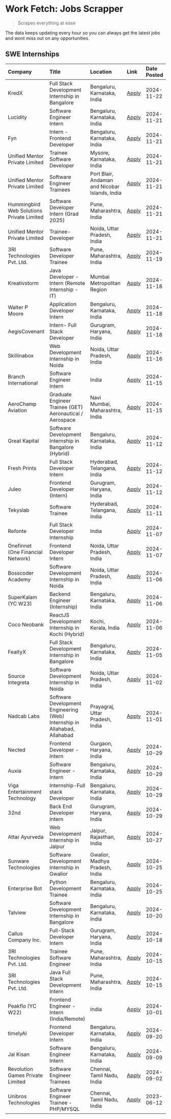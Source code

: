 # Work Fetch: Jobs Scrapper
> Scrapes everything at ease

The data keeps updating every hour so you can always get the latest jobs and wont miss out on any opportunities.

## SWE Internships
<!--START_SECTION:workfetch-->
| Company                                   | Title                                                                     | Location                                       | Link                                                                                                                                                                                                                                        | Date Posted   |
|:------------------------------------------|:--------------------------------------------------------------------------|:-----------------------------------------------|:--------------------------------------------------------------------------------------------------------------------------------------------------------------------------------------------------------------------------------------------|:--------------|
| KredX                                     | Full Stack Development Internship in Bangalore                            | Bengaluru, Karnataka, India                    | [Apply](https://in.linkedin.com/jobs/view/full-stack-development-internship-in-bangalore-at-kredx-4082021747?position=25&pageNum=0&refId=sQve9Rty2ueyZXZmpBy2SQ%3D%3D&trackingId=9KA9QUZ6UCeJQhVdqDF4Xg%3D%3D)                              | 2024-11-22    |
| Lucidity                                  | Software Engineer Intern                                                  | Bengaluru, Karnataka, India                    | [Apply](https://in.linkedin.com/jobs/view/software-engineer-intern-at-lucidity-4081805788?position=19&pageNum=0&refId=sQve9Rty2ueyZXZmpBy2SQ%3D%3D&trackingId=p9rOmN5IsCEmqoG3Wn7b8g%3D%3D)                                                 | 2024-11-21    |
| Fyn                                       | Intern - Frontend Developer                                               | Bengaluru, Karnataka, India                    | [Apply](https://in.linkedin.com/jobs/view/intern-frontend-developer-at-fyn-4079706595?position=20&pageNum=0&refId=sQve9Rty2ueyZXZmpBy2SQ%3D%3D&trackingId=cOxB6xvvIz2rwiKrKZbcuQ%3D%3D)                                                     | 2024-11-21    |
| Unified Mentor Private Limited            | Trainee Software Developer                                                | Mysore, Karnataka, India                       | [Apply](https://in.linkedin.com/jobs/view/trainee-software-developer-at-unified-mentor-private-limited-4079627458?position=33&pageNum=0&refId=sQve9Rty2ueyZXZmpBy2SQ%3D%3D&trackingId=XCfDF9w6%2BrO%2Fdjk%2BqtBAZA%3D%3D)                   | 2024-11-21    |
| Unified Mentor Private Limited            | Software Engineer Trainees                                                | Port Blair, Andaman and Nicobar Islands, India | [Apply](https://in.linkedin.com/jobs/view/software-engineer-trainees-at-unified-mentor-private-limited-4079707508?position=35&pageNum=0&refId=sQve9Rty2ueyZXZmpBy2SQ%3D%3D&trackingId=eEDtmQzg1OSlEUL4VEtk5Q%3D%3D)                         | 2024-11-21    |
| Hummingbird Web Solutions Private Limited | Software Developer Intern (Grad 2025)                                     | Pune, Maharashtra, India                       | [Apply](https://in.linkedin.com/jobs/view/software-developer-intern-grad-2025-at-hummingbird-web-solutions-private-limited-4079796998?position=47&pageNum=0&refId=sQve9Rty2ueyZXZmpBy2SQ%3D%3D&trackingId=taoZ0OyD%2BgQhMFsbHJGpIQ%3D%3D)   | 2024-11-21    |
| Unified Mentor Private Limited            | Trainee-Developer                                                         | Noida, Uttar Pradesh, India                    | [Apply](https://in.linkedin.com/jobs/view/trainee-developer-at-unified-mentor-private-limited-4079622629?position=54&pageNum=0&refId=sQve9Rty2ueyZXZmpBy2SQ%3D%3D&trackingId=li%2B3drfZ05OcLbpZMToQEw%3D%3D)                                | 2024-11-21    |
| 3RI Technologies Pvt. Ltd.                | Software Developer Trainee                                                | Pune, Maharashtra, India                       | [Apply](https://in.linkedin.com/jobs/view/software-developer-trainee-at-3ri-technologies-pvt-ltd-4080283578?position=46&pageNum=0&refId=sQve9Rty2ueyZXZmpBy2SQ%3D%3D&trackingId=OxjX6BIGPakVq9kpMLbwcw%3D%3D)                               | 2024-11-19    |
| Kreativstorm                              | Java Developer - Intern (Remote Internship - IT)                          | Mumbai Metropolitan Region                     | [Apply](https://in.linkedin.com/jobs/view/java-developer-intern-remote-internship-it-at-kreativstorm-4079340084?position=22&pageNum=0&refId=sQve9Rty2ueyZXZmpBy2SQ%3D%3D&trackingId=QYvDw0R0rUIcfPh1JjGw4w%3D%3D)                           | 2024-11-18    |
| Walter P Moore                            | Application Developer Intern                                              | Bengaluru, Karnataka, India                    | [Apply](https://in.linkedin.com/jobs/view/application-developer-intern-at-walter-p-moore-4077126811?position=30&pageNum=0&refId=sQve9Rty2ueyZXZmpBy2SQ%3D%3D&trackingId=ogEmzJfGLzosfg3CxZnP1g%3D%3D)                                       | 2024-11-18    |
| AegisCovenant                             | Intern- Full Stack Developer                                              | Gurugram, Haryana, India                       | [Apply](https://in.linkedin.com/jobs/view/intern-full-stack-developer-at-aegiscovenant-4079044973?position=58&pageNum=0&refId=sQve9Rty2ueyZXZmpBy2SQ%3D%3D&trackingId=gf6MU%2BUglKV%2F1dQiC9U2xg%3D%3D)                                     | 2024-11-18    |
| Skillinabox                               | Web Development Internship in Noida                                       | Noida, Uttar Pradesh, India                    | [Apply](https://in.linkedin.com/jobs/view/web-development-internship-in-noida-at-skillinabox-4077783016?position=28&pageNum=0&refId=sQve9Rty2ueyZXZmpBy2SQ%3D%3D&trackingId=e7KmkdlrG9g5P4Cc56qZMQ%3D%3D)                                   | 2024-11-16    |
| Branch International                      | Software Engineer Intern                                                  | India                                          | [Apply](https://in.linkedin.com/jobs/view/software-engineer-intern-at-branch-international-4054425650?position=45&pageNum=0&refId=sQve9Rty2ueyZXZmpBy2SQ%3D%3D&trackingId=e7WJKFPIyLLBUY%2FooZrvlA%3D%3D)                                   | 2024-11-15    |
| AeroChamp Aviation                        | Graduate Engineer Trainee (GET) Aeronautical / Aerospace                  | Navi Mumbai, Maharashtra, India                | [Apply](https://in.linkedin.com/jobs/view/graduate-engineer-trainee-get-aeronautical-aerospace-at-aerochamp-aviation-4075807848?position=51&pageNum=0&refId=sQve9Rty2ueyZXZmpBy2SQ%3D%3D&trackingId=rWXrTxxKgZrOinOSzznBWw%3D%3D)           | 2024-11-15    |
| Great Kapital                             | Software Development Internship in Bangalore (Hybrid)                     | Bengaluru, Karnataka, India                    | [Apply](https://in.linkedin.com/jobs/view/software-development-internship-in-bangalore-hybrid-at-great-kapital-4074322094?position=21&pageNum=0&refId=sQve9Rty2ueyZXZmpBy2SQ%3D%3D&trackingId=W60SqxOHKfc%2FwcX1CixPhA%3D%3D)               | 2024-11-12    |
| Fresh Prints                              | Full Stack Developer Intern                                               | Hyderabad, Telangana, India                    | [Apply](https://in.linkedin.com/jobs/view/full-stack-developer-intern-at-fresh-prints-4074759619?position=36&pageNum=0&refId=sQve9Rty2ueyZXZmpBy2SQ%3D%3D&trackingId=mI1ORy2XsreJLqIlE7IPWA%3D%3D)                                          | 2024-11-12    |
| Juleo                                     | Frontend Developer (Intern)                                               | Gurugram, Haryana, India                       | [Apply](https://in.linkedin.com/jobs/view/frontend-developer-intern-at-juleo-4072443159?position=48&pageNum=0&refId=sQve9Rty2ueyZXZmpBy2SQ%3D%3D&trackingId=mC5d4elxZ0eaEn2WAUkjPw%3D%3D)                                                   | 2024-11-12    |
| Tekyslab                                  | Software Trainee                                                          | Hyderabad, Telangana, India                    | [Apply](https://in.linkedin.com/jobs/view/software-trainee-at-tekyslab-4074128169?position=52&pageNum=0&refId=sQve9Rty2ueyZXZmpBy2SQ%3D%3D&trackingId=L%2Fd8I%2FA%2FZGOic8%2BNNDaqIw%3D%3D)                                                 | 2024-11-11    |
| Refonte                                   | Full Stack Developer Internship                                           | India                                          | [Apply](https://in.linkedin.com/jobs/view/full-stack-developer-internship-at-refonte-4071576773?position=31&pageNum=0&refId=sQve9Rty2ueyZXZmpBy2SQ%3D%3D&trackingId=N5EU5WPxS0P8Hp5JD4xtQw%3D%3D)                                           | 2024-11-07    |
| Onefinnet (One Financial Network)         | Frontend Developer Intern                                                 | Noida, Uttar Pradesh, India                    | [Apply](https://in.linkedin.com/jobs/view/frontend-developer-intern-at-onefinnet-one-financial-network-4067260672?position=49&pageNum=0&refId=sQve9Rty2ueyZXZmpBy2SQ%3D%3D&trackingId=kbevNSxuf5paEftBB8Z%2B6g%3D%3D)                       | 2024-11-07    |
| Bosscoder Academy                         | Software Development Internship in Noida                                  | Noida, Uttar Pradesh, India                    | [Apply](https://in.linkedin.com/jobs/view/software-development-internship-in-noida-at-bosscoder-academy-4070090866?position=10&pageNum=0&refId=sQve9Rty2ueyZXZmpBy2SQ%3D%3D&trackingId=O1Gc27VmQQd3KrtwVty1aA%3D%3D)                        | 2024-11-06    |
| SuperKalam (YC W23)                       | Backend Engineer (Internship)                                             | Bengaluru, Karnataka, India                    | [Apply](https://in.linkedin.com/jobs/view/backend-engineer-internship-at-superkalam-yc-w23-4069134451?position=26&pageNum=0&refId=sQve9Rty2ueyZXZmpBy2SQ%3D%3D&trackingId=VO2hSIFgjpHP%2FDcL31fNrA%3D%3D)                                   | 2024-11-06    |
| Coco Neobank                              | ReactJS Development Internship in Kochi (Hybrid)                          | Kochi, Kerala, India                           | [Apply](https://in.linkedin.com/jobs/view/reactjs-development-internship-in-kochi-hybrid-at-coco-neobank-4070090934?position=27&pageNum=0&refId=sQve9Rty2ueyZXZmpBy2SQ%3D%3D&trackingId=PC6HmF8mIQ3km8yibKTN7Q%3D%3D)                       | 2024-11-06    |
| FealtyX                                   | Full Stack Development Internship in Bangalore                            | Bengaluru, Karnataka, India                    | [Apply](https://in.linkedin.com/jobs/view/full-stack-development-internship-in-bangalore-at-fealtyx-4067118640?position=42&pageNum=0&refId=sQve9Rty2ueyZXZmpBy2SQ%3D%3D&trackingId=rCJifbWcBZXMF9C5tFz%2Baw%3D%3D)                          | 2024-11-05    |
| Source Integreta                          | Software Development Internship in Noida                                  | Noida, Uttar Pradesh, India                    | [Apply](https://in.linkedin.com/jobs/view/software-development-internship-in-noida-at-source-integreta-4066120527?position=13&pageNum=0&refId=sQve9Rty2ueyZXZmpBy2SQ%3D%3D&trackingId=vNSpA8XFYLcJ28%2FhpzQINA%3D%3D)                       | 2024-11-02    |
| Nadcab Labs                               | Software Development Engineering (Web) Internship in Allahabad, Allahabad | Prayagraj, Uttar Pradesh, India                | [Apply](https://in.linkedin.com/jobs/view/software-development-engineering-web-internship-in-allahabad-allahabad-at-nadcab-labs-4064940107?position=9&pageNum=0&refId=sQve9Rty2ueyZXZmpBy2SQ%3D%3D&trackingId=pePKgIaszdG9EXRL8jM3BA%3D%3D) | 2024-11-01    |
| Nected                                    | Frontend Developer - Intern                                               | Gurgaon, Haryana, India                        | [Apply](https://in.linkedin.com/jobs/view/frontend-developer-intern-at-nected-4060911002?position=7&pageNum=0&refId=sQve9Rty2ueyZXZmpBy2SQ%3D%3D&trackingId=s00z17dJr6aJ3aDv3Sq%2F3w%3D%3D)                                                 | 2024-10-29    |
| Auxia                                     | Software Engineer - Intern                                                | Bengaluru, Karnataka, India                    | [Apply](https://in.linkedin.com/jobs/view/software-engineer-intern-at-auxia-4060904544?position=17&pageNum=0&refId=sQve9Rty2ueyZXZmpBy2SQ%3D%3D&trackingId=lVjXs5bnFemw36gPRTcK1A%3D%3D)                                                    | 2024-10-29    |
| Viga Entertainment Technology             | Internship-Full stack Developer                                           | Bengaluru, Karnataka, India                    | [Apply](https://in.linkedin.com/jobs/view/internship-full-stack-developer-at-viga-entertainment-technology-4061962911?position=37&pageNum=0&refId=sQve9Rty2ueyZXZmpBy2SQ%3D%3D&trackingId=P2mEsFgjyb2gktaJ7U%2BcKw%3D%3D)                   | 2024-10-29    |
| 32nd                                      | Back End Developer Intern                                                 | Gurugram, Haryana, India                       | [Apply](https://in.linkedin.com/jobs/view/back-end-developer-intern-at-32nd-4062280105?position=40&pageNum=0&refId=sQve9Rty2ueyZXZmpBy2SQ%3D%3D&trackingId=lIPNJgdCvQMY38tQ2pn1TA%3D%3D)                                                    | 2024-10-29    |
| Attar Ayurveda                            | Web Development Internship in Jaipur                                      | Jaipur, Rajasthan, India                       | [Apply](https://in.linkedin.com/jobs/view/web-development-internship-in-jaipur-at-attar-ayurveda-4060435312?position=39&pageNum=0&refId=sQve9Rty2ueyZXZmpBy2SQ%3D%3D&trackingId=V2AIidPlYCvJ%2BFS%2BQcTOsg%3D%3D)                           | 2024-10-27    |
| Sunware Technologies                      | Software Development Internship in Gwalior                                | Gwalior, Madhya Pradesh, India                 | [Apply](https://in.linkedin.com/jobs/view/software-development-internship-in-gwalior-at-sunware-technologies-4059018500?position=14&pageNum=0&refId=sQve9Rty2ueyZXZmpBy2SQ%3D%3D&trackingId=6M86UjqLA5WsA4C8LdPEQA%3D%3D)                   | 2024-10-25    |
| Enterprise Bot                            | Python Development Trainee                                                | Bengaluru, Karnataka, India                    | [Apply](https://in.linkedin.com/jobs/view/python-development-trainee-at-enterprise-bot-4059097615?position=56&pageNum=0&refId=sQve9Rty2ueyZXZmpBy2SQ%3D%3D&trackingId=8zvIhZdiAdRoHBW1ALp49Q%3D%3D)                                         | 2024-10-25    |
| Talview                                   | Software Development Internship in Bangalore                              | Bengaluru, Karnataka, India                    | [Apply](https://in.linkedin.com/jobs/view/software-development-internship-in-bangalore-at-talview-4055420944?position=3&pageNum=0&refId=sQve9Rty2ueyZXZmpBy2SQ%3D%3D&trackingId=5hciFnvoF5600x%2FfIlEpiA%3D%3D)                             | 2024-10-20    |
| Callus Company Inc.                       | Full-Stack Developer Intern                                               | Gurugram, Haryana, India                       | [Apply](https://in.linkedin.com/jobs/view/full-stack-developer-intern-at-callus-company-inc-4052948592?position=29&pageNum=0&refId=sQve9Rty2ueyZXZmpBy2SQ%3D%3D&trackingId=b14u%2BoXQgFQAWbFlByA5xQ%3D%3D)                                  | 2024-10-18    |
| 3RI Technologies Pvt. Ltd.                | Trainee Software Engineer                                                 | Pune, Maharashtra, India                       | [Apply](https://in.linkedin.com/jobs/view/trainee-software-engineer-at-3ri-technologies-pvt-ltd-4048233384?position=34&pageNum=0&refId=sQve9Rty2ueyZXZmpBy2SQ%3D%3D&trackingId=BlzExl9tY%2FemigNkyrojnA%3D%3D)                              | 2024-10-15    |
| 3RI Technologies Pvt. Ltd.                | Java Full Stack Development Intern                                        | Pune, Maharashtra, India                       | [Apply](https://in.linkedin.com/jobs/view/java-full-stack-development-intern-at-3ri-technologies-pvt-ltd-4048231995?position=43&pageNum=0&refId=sQve9Rty2ueyZXZmpBy2SQ%3D%3D&trackingId=6z8mSlPJCB9stvICv84zEA%3D%3D)                       | 2024-10-15    |
| Peakflo (YC W22)                          | Frontend Engineer - Intern (India/Remote)                                 | India                                          | [Apply](https://in.linkedin.com/jobs/view/frontend-engineer-intern-india-remote-at-peakflo-yc-w22-4037729755?position=8&pageNum=0&refId=sQve9Rty2ueyZXZmpBy2SQ%3D%3D&trackingId=jIVyyHfCXnagU8yTXeqGCw%3D%3D)                               | 2024-10-01    |
| timelyAI                                  | Frontend Developer Intern                                                 | Bengaluru, Karnataka, India                    | [Apply](https://in.linkedin.com/jobs/view/frontend-developer-intern-at-timelyai-4030925040?position=12&pageNum=0&refId=sQve9Rty2ueyZXZmpBy2SQ%3D%3D&trackingId=OD%2BPFIc3j56rnILPJB4Vvg%3D%3D)                                              | 2024-09-20    |
| Jai Kisan                                 | Software Engineer Intern                                                  | Bengaluru, Karnataka, India                    | [Apply](https://in.linkedin.com/jobs/view/software-engineer-intern-at-jai-kisan-4024075360?position=41&pageNum=0&refId=sQve9Rty2ueyZXZmpBy2SQ%3D%3D&trackingId=6iXtRSgmVvVa5arf48tGLw%3D%3D)                                                | 2024-09-09    |
| Revolution Games Private Limited          | Software Engineer Trainees                                                | Chennai, Tamil Nadu, India                     | [Apply](https://in.linkedin.com/jobs/view/software-engineer-trainees-at-revolution-games-private-limited-4015912927?position=38&pageNum=0&refId=sQve9Rty2ueyZXZmpBy2SQ%3D%3D&trackingId=%2FUaLqCETuR14CO5YueZjzw%3D%3D)                     | 2024-09-02    |
| Unibros Technologies                      | Software Engineer Trainee - PHP/MYSQL                                     | Chennai, Tamil Nadu, India                     | [Apply](https://in.linkedin.com/jobs/view/software-engineer-trainee-php-mysql-at-unibros-technologies-3656599241?position=57&pageNum=0&refId=sQve9Rty2ueyZXZmpBy2SQ%3D%3D&trackingId=vMSozY8CvGo9ujRJi6g7%2BQ%3D%3D)                        | 2023-06-12    |
<!--END_SECTION:workfetch-->
